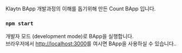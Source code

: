 Klaytn BApp 개발과정의 이해를 돕기위해 만든 Count BApp 입니다. 

### `npm start`

개발자 모드 (development mode)로 BApp을 실행합니다.<br />
브라우저에서 [http://localhost:3000](http://localhost:3000)를 여시면 BApp을 사용하실 수 있습니다..

